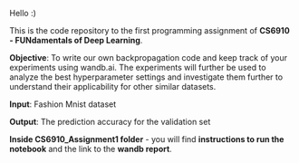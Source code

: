 Hello :)

This is the code repository to the first programming assignment of **CS6910 - FUNdamentals of Deep Learning**.

**Objective**: To write our own backpropagation code and keep track of your experiments using wandb.ai. The experiments will further be used to analyze the best hyperparameter settings and investigate them further to understand their applicability for other similar datasets.

**Input**: Fashion Mnist dataset

**Output**: The prediction accuracy for the validation set


**Inside CS6910_Assignment1 folder** - you will find **instructions to run the notebook** and the link to the **wandb report**.
